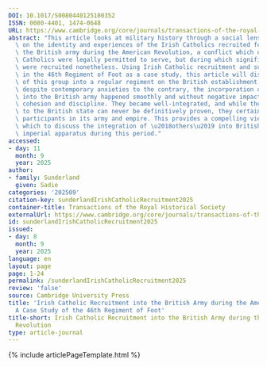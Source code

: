```yaml
---
DOI: 10.1017/S0080440125100352
ISSN: 0080-4401, 1474-0648
URL: https://www.cambridge.org/core/journals/transactions-of-the-royal-historical-society/article/irish-catholic-recruitment-into-the-british-army-during-the-american-revolution-a-case-study-of-the-46th-regiment-of-foot/65A9557695C5394A28D20DAC07C14868
abstract: "This article looks at military history through a social lens, focusing\
  \ on the identity and experiences of the Irish Catholics recruited for service in\
  \ the British army during the American Revolution, a conflict which occurred before\
  \ Catholics were legally permitted to serve, but during which significant numbers\
  \ were recruited nonetheless. Using Irish Catholic recruitment and subsequent service\
  \ in the 46th Regiment of Foot as a case study, this article will discuss the integration\
  \ of this group into a regular regiment on the British establishment, arguing that\
  \ despite contemporary anxieties to the contrary, the incorporation of Irish Catholics\
  \ into the British army happened smoothly and without negative impact on regimental\
  \ cohesion and discipline. They became well-integrated, and while their loyalty\
  \ to the British state can never be definitively proven, they certainly became effective\
  \ participants in its army and empire. This provides a compelling viewpoint from\
  \ which to discuss the integration of \u2018others\u2019 into Britishness and the\
  \ imperial apparatus during this period."
accessed:
- day: 11
  month: 9
  year: 2025
author:
- family: Sunderland
  given: Sadie
categories: '202509'
citation-key: sunderlandIrishCatholicRecruitment2025
container-title: Transactions of the Royal Historical Society
externalUrl: https://www.cambridge.org/core/journals/transactions-of-the-royal-historical-society/article/irish-catholic-recruitment-into-the-british-army-during-the-american-revolution-a-case-study-of-the-46th-regiment-of-foot/65A9557695C5394A28D20DAC07C14868
id: sunderlandIrishCatholicRecruitment2025
issued:
- day: 8
  month: 9
  year: 2025
language: en
layout: page
page: 1-24
permalink: /sunderlandIrishCatholicRecruitment2025
review: 'false'
source: Cambridge University Press
title: 'Irish Catholic Recruitment into the British Army during the American Revolution:
  A Case Study of the 46th Regiment of Foot'
title-short: Irish Catholic Recruitment into the British Army during the American
  Revolution
type: article-journal
---
```

{% include articlePageTemplate.html %}